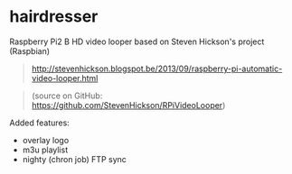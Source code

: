 # hairdresser
Raspberry Pi2 B HD video looper based on Steven Hickson's project (Raspbian)
> http://stevenhickson.blogspot.be/2013/09/raspberry-pi-automatic-video-looper.html

> (source on GitHub: https://github.com/StevenHickson/RPiVideoLooper)

Added features:
- overlay logo
- m3u playlist
- nighty (chron job) FTP sync
